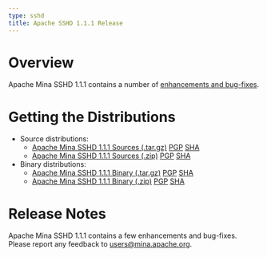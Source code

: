 ```yaml
---
type: sshd
title: Apache SSHD 1.1.1 Release
---
```


# Overview

Apache Mina SSHD 1.1.1 contains a number of [enhancements and bug-fixes](https://issues.apache.org/jira/secure/ReleaseNote.jspa?projectId=12310849&version=12335067).

# Getting the Distributions

* Source distributions:
    * [Apache Mina SSHD 1.1.1 Sources (.tar.gz)](https://archive.apache.org/dist/mina/sshd/1.1.1/apache-sshd-1.1.1-src.tar.gz) [PGP](https://archive.apache.org/dist/mina/sshd/1.1.1/apache-sshd-1.1.1-src.tar.gz.asc) [SHA](https://archive.apache.org/dist/mina/sshd/1.1.1/apache-sshd-1.1.1-src.tar.gz.sha1)
    * [Apache Mina SSHD 1.1.1 Sources (.zip)](https://archive.apache.org/dist/mina/sshd/1.1.1/apache-sshd-1.1.1-src.zip) [PGP](https://archive.apache.org/dist/mina/sshd/1.1.1/apache-sshd-1.1.1-src.zip.asc) [SHA](https://archive.apache.org/dist/mina/sshd/1.1.1/apache-sshd-1.1.1-src.zip.sha1)
* Binary distributions:
    * [Apache Mina SSHD 1.1.1 Binary (.tar.gz)](https://archive.apache.org/dist/mina/sshd/1.1.1/apache-sshd-1.1.1.tar.gz) [PGP](https://archive.apache.org/dist/mina/sshd/1.1.1/apache-sshd-1.1.1.tar.gz.asc) [SHA](https://archive.apache.org/dist/mina/sshd/1.1.1/apache-sshd-1.1.1.tar.gz.sha1)
    * [Apache Mina SSHD 1.1.1 Binary (.zip)](https://archive.apache.org/dist/mina/sshd/1.1.1/apache-sshd-1.1.1.zip) [PGP](https://archive.apache.org/dist/mina/sshd/1.1.1/apache-sshd-1.1.1.zip.asc) [SHA](https://archive.apache.org/dist/mina/sshd/1.1.1/apache-sshd-1.1.1.zip.sha1)

# Release Notes

Apache Mina SSHD 1.1.1 contains a few enhancements and bug-fixes.
Please report any feedback to [users@mina.apache.org](mailto:users@mina.apache.org).
